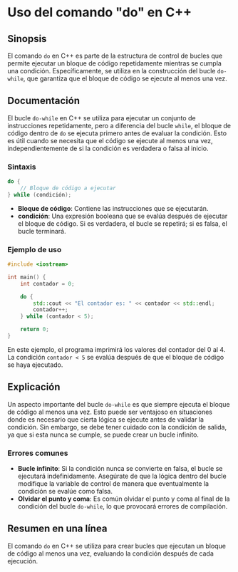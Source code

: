 <!--
Meta Description: # Uso del comando "do" en C++ ## Sinopsis El comando `do` en C++ es parte de la estructura de control de bucles que permite ejecutar un bloque de códi...
Meta Keywords: que, condición, bucle, código, bloque
-->

# Uso del comando "do" en C++

## Sinopsis
El comando `do` en C++ es parte de la estructura de control de bucles que permite ejecutar un bloque de código repetidamente mientras se cumpla una condición. Específicamente, se utiliza en la construcción del bucle `do-while`, que garantiza que el bloque de código se ejecute al menos una vez.

## Documentación
El bucle `do-while` en C++ se utiliza para ejecutar un conjunto de instrucciones repetidamente, pero a diferencia del bucle `while`, el bloque de código dentro de `do` se ejecuta primero antes de evaluar la condición. Esto es útil cuando se necesita que el código se ejecute al menos una vez, independientemente de si la condición es verdadera o falsa al inicio.

### Sintaxis
```cpp
do {
    // Bloque de código a ejecutar
} while (condición);
```

- **Bloque de código**: Contiene las instrucciones que se ejecutarán.
- **condición**: Una expresión booleana que se evalúa después de ejecutar el bloque de código. Si es verdadera, el bucle se repetirá; si es falsa, el bucle terminará.

### Ejemplo de uso
```cpp
#include <iostream>

int main() {
    int contador = 0;

    do {
        std::cout << "El contador es: " << contador << std::endl;
        contador++;
    } while (contador < 5);

    return 0;
}
```
En este ejemplo, el programa imprimirá los valores del contador del 0 al 4. La condición `contador < 5` se evalúa después de que el bloque de código se haya ejecutado.

## Explicación
Un aspecto importante del bucle `do-while` es que siempre ejecuta el bloque de código al menos una vez. Esto puede ser ventajoso en situaciones donde es necesario que cierta lógica se ejecute antes de validar la condición. Sin embargo, se debe tener cuidado con la condición de salida, ya que si esta nunca se cumple, se puede crear un bucle infinito.

### Errores comunes
- **Bucle infinito**: Si la condición nunca se convierte en falsa, el bucle se ejecutará indefinidamente. Asegúrate de que la lógica dentro del bucle modifique la variable de control de manera que eventualmente la condición se evalúe como falsa.
- **Olvidar el punto y coma**: Es común olvidar el punto y coma al final de la condición del bucle `do-while`, lo que provocará errores de compilación.

## Resumen en una línea
El comando `do` en C++ se utiliza para crear bucles que ejecutan un bloque de código al menos una vez, evaluando la condición después de cada ejecución.